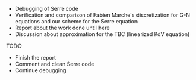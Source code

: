 * Debugging of Serre code
* Verification and comparison of Fabien Marche's discretization for G-N equations and our scheme for the Serre equation
* Report about the work done until here
* Discussion about approximation for the TBC (linearized KdV equation)

TODO
* Finish the report
* Comment and clean Serre code
* Continue debugging
